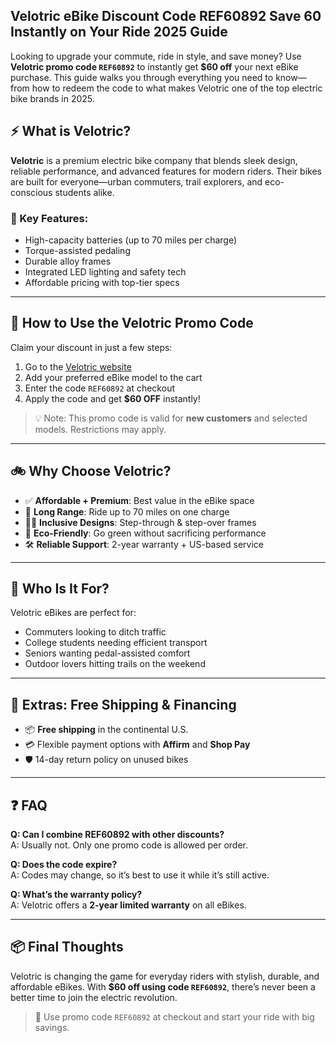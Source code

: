 ## Velotric eBike Discount Code REF60892 Save 60 Instantly on Your Ride 2025 Guide


Looking to upgrade your commute, ride in style, and save money? Use **Velotric promo code `REF60892`** to instantly get **$60 off** your next eBike purchase. This guide walks you through everything you need to know—from how to redeem the code to what makes Velotric one of the top electric bike brands in 2025.

## ⚡ What is Velotric?

**Velotric** is a premium electric bike company that blends sleek design, reliable performance, and advanced features for modern riders. Their bikes are built for everyone—urban commuters, trail explorers, and eco-conscious students alike.

### 🔧 Key Features:
- High-capacity batteries (up to 70 miles per charge)  
- Torque-assisted pedaling  
- Durable alloy frames  
- Integrated LED lighting and safety tech  
- Affordable pricing with top-tier specs  

---

## 💸 How to Use the Velotric Promo Code

Claim your discount in just a few steps:

1. Go to the [Velotric website](https://www.velotricbike.com/?ref=BIKE&utm_campaign=&utm_medium=affiliate&utm_source=goaffpro)  
2. Add your preferred eBike model to the cart  
3. Enter the code `REF60892` at checkout  
4. Apply the code and get **$60 OFF** instantly!  

> 💡 Note: This promo code is valid for **new customers** and selected models. Restrictions may apply.

---

## 🚲 Why Choose Velotric?

- ✅ **Affordable + Premium**: Best value in the eBike space  
- 🔋 **Long Range**: Ride up to 70 miles on one charge  
- 🧍‍♂️ **Inclusive Designs**: Step-through & step-over frames  
- 🌱 **Eco-Friendly**: Go green without sacrificing performance  
- 🛠️ **Reliable Support**: 2-year warranty + US-based service  

---

## 👥 Who Is It For?

Velotric eBikes are perfect for:

- Commuters looking to ditch traffic  
- College students needing efficient transport  
- Seniors wanting pedal-assisted comfort  
- Outdoor lovers hitting trails on the weekend  

---

## 🚚 Extras: Free Shipping & Financing

- 📦 **Free shipping** in the continental U.S.  
- 💳 Flexible payment options with **Affirm** and **Shop Pay**  
- 🛡️ 14-day return policy on unused bikes  

---

## ❓ FAQ

**Q: Can I combine REF60892 with other discounts?**  
A: Usually not. Only one promo code is allowed per order.

**Q: Does the code expire?**  
A: Codes may change, so it’s best to use it while it’s still active.

**Q: What’s the warranty policy?**  
A: Velotric offers a **2-year limited warranty** on all eBikes.

---

## 📦 Final Thoughts

Velotric is changing the game for everyday riders with stylish, durable, and affordable eBikes. With **$60 off using code `REF60892`**, there’s never been a better time to join the electric revolution.

> 🚴 Use promo code `REF60892` at checkout and start your ride with big savings.
